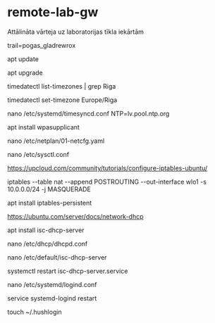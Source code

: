 # remote-lab-gw
Attālināta vārteja uz laboratorijas tīkla iekārtām

trail=pogas_gladrewrox

apt update

apt upgrade

timedatectl list-timezones | grep Riga

timedatectl set-timezone Europe/Riga

nano /etc/systemd/timesyncd.conf
NTP=lv.pool.ntp.org

apt install wpasupplicant

nano /etc/netplan/01-netcfg.yaml

nano /etc/sysctl.conf

https://upcloud.com/community/tutorials/configure-iptables-ubuntu/

iptables --table nat --append POSTROUTING --out-interface wlo1 -s 10.0.0.0/24 -j MASQUERADE

apt install iptables-persistent

https://ubuntu.com/server/docs/network-dhcp

apt install isc-dhcp-server

nano /etc/dhcp/dhcpd.conf

nano /etc/default/isc-dhcp-server

systemctl restart isc-dhcp-server.service

nano /etc/systemd/logind.conf

service systemd-logind restart

touch ~/.hushlogin
